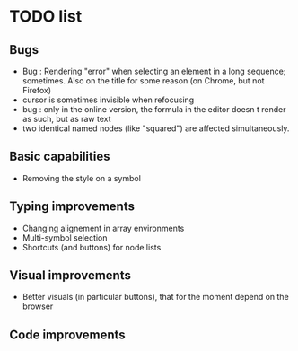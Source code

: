# TODO list

## Bugs
- Bug : Rendering "error" when selecting an element in a long sequence; sometimes. Also on the title for some reason (on Chrome, but not Firefox)
- cursor is sometimes invisible when refocusing
- bug : only in the online version, the formula in the editor doesn t render as such, but as raw text
- two identical named nodes (like "squared") are affected simultaneously.

## Basic capabilities
- Removing the style on a symbol

## Typing improvements
- Changing alignement in array environments
- Multi-symbol selection
- Shortcuts (and buttons) for node lists

## Visual improvements
- Better visuals (in particular buttons), that for the moment depend on the browser

## Code improvements
